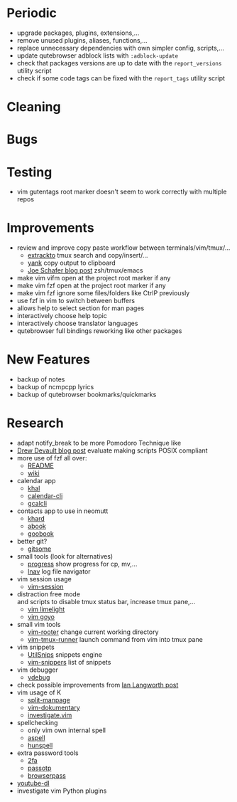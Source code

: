 # Periodic
  - upgrade packages, plugins, extensions,...
  - remove unused plugins, aliases, functions,...
  - replace unnecessary dependencies with own simpler config, scripts,...
  - update qutebrowser adblock lists with `:adblock-update`
  - check that packages versions are up to date
    with the `report_versions` utility script
  - check if some code tags can be fixed
    with the `report_tags` utility script

# Cleaning

# Bugs

# Testing
  - vim gutentags root marker doesn't seem to work correctly with multiple repos

# Improvements
  - review and improve copy paste workflow between terminals/vim/tmux/...
    * [extrackto](https://github.com/laktak/extrakto) tmux search and copy/insert/...
    * [yank](https://github.com/mptre/yank) copy output to clipboard
    * [Joe Schafer blog post](https://blog.d46.us/zsh-tmux-emacs-copy-paste/) zsh/tmux/emacs
  - make vim vifm open at the project root marker if any
  - make vim fzf open at the project root marker if any
  - make vim fzf ignore some files/folders like CtrlP previously
  - use fzf in vim to switch between buffers
  - allows help to select section for man pages
  - interactively choose help topic
  - interactively choose translator languages
  - qutebrowser full bindings reworking like other packages

# New Features
  - backup of notes
  - backup of ncmpcpp lyrics
  - backup of qutebrowser bookmarks/quickmarks

# Research
  - adapt notify_break to be more Pomodoro Technique like
  - [Drew Devault blog post](https://drewdevault.com/2018/02/05/Introduction-to-POSIX-shell.html)
    evaluate making scripts POSIX compliant
  - more use of fzf all over:
    * [README](https://github.com/junegunn/fzf#usage)
    * [wiki](https://github.com/junegunn/fzf/wiki)
  - calendar app
    * [khal](https://github.com/pimutils/khal)
    * [calendar-cli](https://github.com/tobixen/calendar-cli)
    * [gcalcli](https://github.com/insanum/gcalcli)
  - contacts app to use in neomutt
    * [khard](https://github.com/scheibler/khard)
    * [abook](https://sourceforge.net/p/abook/git)
    * [goobook](https://gitlab.com/goobook/goobook)
  - better git?
    * [gitsome](https://github.com/donnemartin/gitsome)
  - small tools (look for alternatives)
    * [progress](https://github.com/Xfennec/progress) show progress for cp, mv,...
    * [lnav](https://github.com/tstack/lnav) log file navigator
  - vim session usage
    * [vim-session](https://github.com/xolox/vim-session)
  - distraction free mode  
    and scripts to disable tmux status bar, increase tmux pane,...
    * [vim limelight](https://github.com/junegunn/limelight.vim)
    * [vim goyo](https://github.com/junegunn/goyo.vim)
  - small vim tools
    * [vim-rooter](https://github.com/airblade/vim-rooter) change current working directory
    * [vim-tmux-runner](https://github.com/christoomey/vim-tmux-runner) launch command from vim into tmux pane
  - vim snippets
    * [UtilSnips](https://github.com/SirVer/ultisnips) snippets engine
    * [vim-snippers](https://github.com/honza/vim-snippets) list of snippets
  - vim debugger
    * [vdebug](https://github.com/joonty/vdebug)
  - check possible improvements from [Ian Langworth post](https://statico.github.io/vim3.html)
  - vim usage of K
    * [split-manpage](https://github.com/ludwig/split-manpage.vim)
    * [vim-dokumentary](https://github.com/gastonsimone/vim-dokumentary)
    * [investigate.vim](https://github.com/keith/investigate.vim)
  - spellchecking
    * only vim own internal spell
    * [aspell](http://aspell.net/)
    * [hunspell](http://hunspell.github.io/)
  - extra password tools
    * [2fa](https://github.com/rsc/2fa)
    * [passotp](https://github.com/tadfisher/pass-otp)
    * [browserpass](https://github.com/dannyvankooten/browserpass)
  - [youtube-dl](https://github.com/rg3/youtube-dl)
  - investigate vim Python plugins
